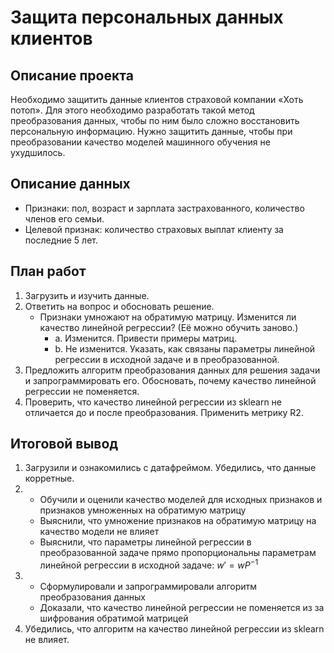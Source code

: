 # Защита персональных данных клиентов
## Описание проекта
Необходимо защитить данные клиентов страховой компании «Хоть потоп». Для этого необходимо разработать такой метод преобразования данных, чтобы по ним было сложно восстановить персональную информацию. Нужно защитить данные, чтобы при преобразовании качество моделей машинного обучения не ухудшилось.
## Описание данных
* Признаки: пол, возраст и зарплата застрахованного, количество членов его семьи.
* Целевой признак: количество страховых выплат клиенту за последние 5 лет.
## План работ
1. Загрузить и изучить данные.
2. Ответить на вопрос и обосновать решение. 
    * Признаки умножают на обратимую матрицу. Изменится ли качество линейной регрессии? (Её можно обучить заново.)
         * a. Изменится. Привести примеры матриц.
         * b. Не изменится. Указать, как связаны параметры линейной регрессии в исходной задаче и в преобразованной.
3. Предложить алгоритм преобразования данных для решения задачи и запрограммировать его. Обосновать, почему качество линейной регрессии не поменяется.
4. Проверить, что качество линейной регрессии из sklearn не отличается до и после преобразования. Применить метрику R2.
## Итоговой вывод
1. Загрузили и ознакомились с датафреймом. Убедились, что данные корретные.
2. * Обучили и оценили качество моделей для исходных признаков и признаков умноженных на обратимую матрицу
   * Выяснили, что умножение признаков на обратимую матрицу на качество модели не влияет
   * Выяснили, что параметры линейной регрессии в преобразованной задаче прямо пропорциональны параметрам линейной регрессии в исходной задаче: $w' = w P^{-1}$
3. * Сформулировали и запрограммировали алгоритм преобразования данных
   * Доказали, что качество линейной регрессии не поменяется из за шифрования обратимой матрицей
4. Убедились, что алгоритм на качество линейной регрессии из sklearn не влияет.
